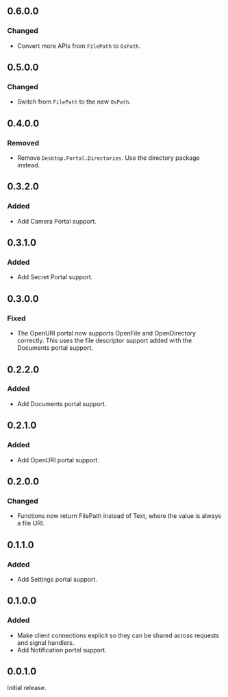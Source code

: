 ## 0.6.0.0
### Changed
- Convert more APIs from `FilePath` to `OsPath`.

## 0.5.0.0
### Changed
- Switch from `FilePath` to the new `OsPath`.

## 0.4.0.0
### Removed
- Remove `Desktop.Portal.Directories`. Use the directory package instead.

## 0.3.2.0
### Added
- Add Camera Portal support.

## 0.3.1.0
### Added
- Add Secret Portal support.

## 0.3.0.0
### Fixed
- The OpenURI portal now supports OpenFile and OpenDirectory correctly. This uses the file descriptor support added with the Documents portal support.

## 0.2.2.0
### Added
- Add Documents portal support.

## 0.2.1.0
### Added
- Add OpenURI portal support.

## 0.2.0.0
### Changed
- Functions now return FilePath instead of Text, where the value is always a file URI.

## 0.1.1.0
### Added
- Add Settings portal support.

## 0.1.0.0
### Added
- Make client connections explicit so they can be shared across requests and signal handlers.
- Add Notification portal support.

## 0.0.1.0

Initial release.